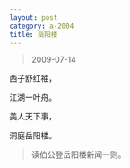 ```yaml
---
layout: post
category: a-2004
title: 岳阳楼
---
```


> 2009-07-14

西子舒红袖，

江湖一叶舟。

美人天下事，

洞庭岳阳楼。

> 读伯公登岳阳楼新闻一则。
